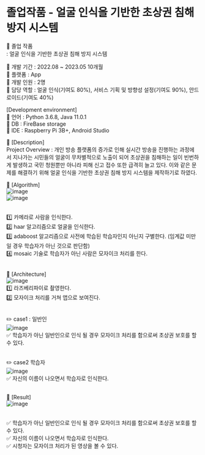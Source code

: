 # 졸업작품 - 얼굴 인식을 기반한 초상권 침해 방지 시스템 <br/>

:book: 졸업 작품 <br/>
: 얼굴 인식을 기반한 초상권 침해 방지 시스템 <br/>

:round_pushpin: 개발 기간 : 2022.08 ~ 2023.05 10개월 <br/> 
:round_pushpin: 플랫폼 : App <br/>
:round_pushpin: 개발 인원 : 2명 <br/>
:round_pushpin: 담당 역할 : 얼굴 인식(기여도 80%), 서비스 기획 및 방향성 설정(기여도 90%), 안드로이드(기여도 40%) <br/>

[Development environment] <br/>
:round_pushpin: 언어 : Python 3.6.8, Java 11.0.1 <br/>
:round_pushpin: DB : FireBase storage <br/>
:round_pushpin: IDE : Raspberry Pi 3B+, Android Studio <br/>

:round_pushpin: [Description] <br/>
Project Overview : 개인 방송 플랫폼의 증가로 인해 실시간 방송을 진행하는 과정에서 지나가는 시민들의 얼굴이 무차별적으로 노출이 되어 초상권을 침해하는 일이 빈번하게 발생하고 국민 청원뿐만 아니라 피해 신고 접수 또한 급격히 늘고 있다. 이와 같은 문제를 해결하기 위해 얼굴 인식을 기반한 초상권 침해 방지 시스템을 제작하기로 하였다. <br/>

:round_pushpin: [Algorithm] <br/>
![image](https://user-images.githubusercontent.com/102573192/210356161-e78fed26-8a45-40cb-9fe3-fac1acb6b48f.png) <br/> 
![image](https://user-images.githubusercontent.com/102573192/215275548-01bbe2d8-3778-4426-ba26-106ee113a3ea.png) <br/> 
<br/> 

1️⃣ 카메라로 사람을 인식한다.<br/>
2️⃣ haar 알고리즘으로 얼굴을 인식한다.  <br/>
3️⃣ adaboost 알고리즘으로 사전에 학습된 학습자인지 아닌지 구별한다. (임계값 미만일 경우 학습자가 아닌 것으로 판단함) <br/>
4️⃣ mosaic 기술로 학습자가 아닌 사람은 모자이크 처리를 한다.<br/>
<br/>

:round_pushpin: [Architecture] <br/>
![image](https://github.com/kyounggseo/real-time-face/assets/102573192/07878a69-34e1-4563-9e50-d639467a6f89) <br/>
1️⃣ 라즈베리파이로 촬영한다. <br/>
2️⃣ 모자이크 처리를 거쳐 앱으로 보여진다. <br/>
<br/>

✏️ case1 : 일반인 <br/>
![image](https://user-images.githubusercontent.com/102573192/210356297-37bff7e5-de71-4aa0-966e-c9e7660e455c.png) <br/>
✅ 학습자가 아닌 일반인으로 인식 될 경우 모자이크 처리를 함으로써 초상권 보호를 할 수 있다. <br/>
<br/>

✏️ case2 학습자 <br/>
![image](https://github.com/kyounggseo/real-time-face/assets/102573192/b7258bad-fec2-42dc-9b71-60d96ce24290) <br/>
✅ 자신의 이름이 나오면서 학습자로 인식한다. <br/>
<br/>

:round_pushpin: [Result] <br/>
![image](https://github.com/kyounggseo/real-time-face/assets/102573192/9ebc3fc3-4106-4c21-b6c0-16da77fb7979) <br/>
<br/>

✅ 학습자가 아닌 일반인으로 인식 될 경우 모자이크 처리를 함으로써 초상권 보호를 할 수 있다. <br/>
✅ 자신의 이름이 나오면서 학습자로 인식한다.<br/>
✅ 시청자는 모자이크 처리가 된 영상을 볼 수 있다.<br/>

